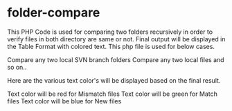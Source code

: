 folder-compare
==============

This PHP Code is used for comparing two folders recursively in order to verify files in both directory are same or not. Final output will be displayed in the Table Format with colored text.  This php file is used for below cases.

Compare any two local SVN branch folders
Compare any two local files
and so on..

Here are the various text color's will be displayed based on the final result.

Text color will be red for Mismatch files
Text color will be green for Match files
Text color will be blue for New files

